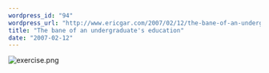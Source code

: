 ```yaml
---
wordpress_id: "94"
wordpress_url: "http://www.ericgar.com/2007/02/12/the-bane-of-an-undergraduates-education/"
title: "The bane of an undergraduate's education"
date: "2007-02-12"
---
```

<img id="image93" src="http://www.ericgar.com/uploads/2007/02/exercise.png" alt="exercise.png" />
